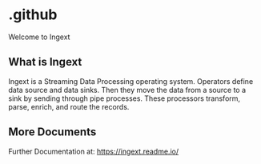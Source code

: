 # .github
Welcome to Ingext

## What is Ingext
Ingext is a Streaming Data Processing operating system. Operators define data source and data sinks. Then they move the data from a source to a sink by sending through pipe processes. These processors transform, parse, enrich, and route the records.

## More Documents
Further Documentation at: https://ingext.readme.io/

